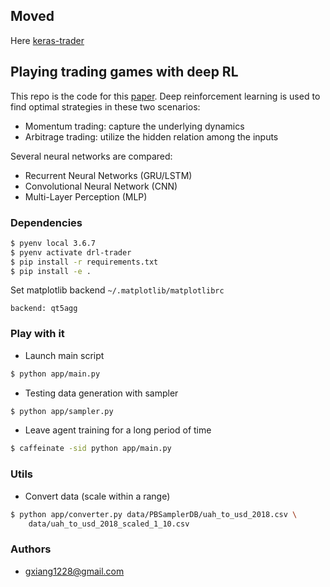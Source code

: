 ## Moved

Here [keras-trader](https://github.com/bmwant/keras-trader)

## Playing trading games with deep RL

This repo is the code for this [paper](https://arxiv.org/abs/1803.03916).
Deep reinforcement learning is used to find optimal strategies in these two scenarios:
* Momentum trading: capture the underlying dynamics
* Arbitrage trading: utilize the hidden relation among the inputs

Several neural networks are compared: 
* Recurrent Neural Networks (GRU/LSTM)
* Convolutional Neural Network (CNN)
* Multi-Layer Perception (MLP)

### Dependencies

```bash
$ pyenv local 3.6.7
$ pyenv activate drl-trader
$ pip install -r requirements.txt
$ pip install -e .
```

Set matplotlib backend `~/.matplotlib/matplotlibrc`

```text
backend: qt5agg
```

### Play with it

* Launch main script

```bash
$ python app/main.py
```

* Testing data generation with sampler

```bash
$ python app/sampler.py
```

* Leave agent training for a long period of time

```bash
$ caffeinate -sid python app/main.py
```


### Utils

* Convert data (scale within a range)

```bash
$ python app/converter.py data/PBSamplerDB/uah_to_usd_2018.csv \
    data/uah_to_usd_2018_scaled_1_10.csv
```

### Authors

* gxiang1228@gmail.com
